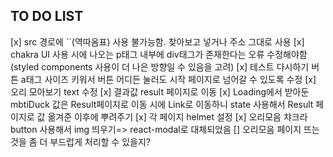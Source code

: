 ## TO DO LIST

[x] src 경로에 ``(역따옴표) 사용 불가능함. 찾아보고 넣거나 주소 그대로 사용
[x] chakra UI 사용 시에 나오는 p태그 내부에 div태그가 존재한다는 오류 수정해야함(styled components 사용이 더 나은 방향일 수 있음을 고려)
[x] 테스트 다시하기 버튼 a태그 사이즈 키워서 버튼 어디든 눌러도 시작 페이지로 넘어갈 수 있도록 수정
[x] 오리 모아보기 text 수정
[x] 결과값 result 페이지로 이동
[x] Loading에서 받아둔 mbtiDuck 값은 Result페이지로 이동 시에 Link로 이동하니 state 사용해서 Result 페이지로 값 옮겨준 이후에 뿌려주기
[x] 각 페이지 helmet 설정
[x] 오리모음 챠크라 button 사용해서 img 띄우기=> react-modal로 대체되었음
[] 오리모음 페이지 뜨는 것을 좀 더 부드럽게 처리할 수 있을지?
